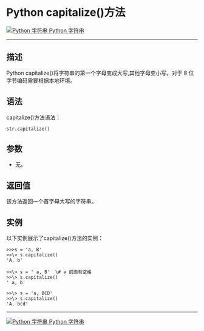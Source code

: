 Python capitalize()方法
=====================

 [![Python 字符串](../images/up.gif) Python 字符串](python-strings.html)

* * *

描述
--

Python capitalize()将字符串的第一个字母变成大写,其他字母变小写。对于 8 位字节编码需要根据本地环境。

语法
--

capitalize()方法语法：
```
str.capitalize()
```
参数
--

*   无。

返回值
---

该方法返回一个首字母大写的字符串。

实例
--

以下实例展示了capitalize()方法的实例：
```
>>>s = 'a, B'  
>>\> s.capitalize()    
'A, b'   

>>\> s = ' a, B'  \# a 前面有空格 
>>\> s.capitalize()    
' a, b'    
 
>>\> s = 'a, BCD'   
>>\> s.capitalize()   
'A, bcd'
```
* * *

 [![Python 字符串](../images/up.gif) Python 字符串](python-strings.html)
